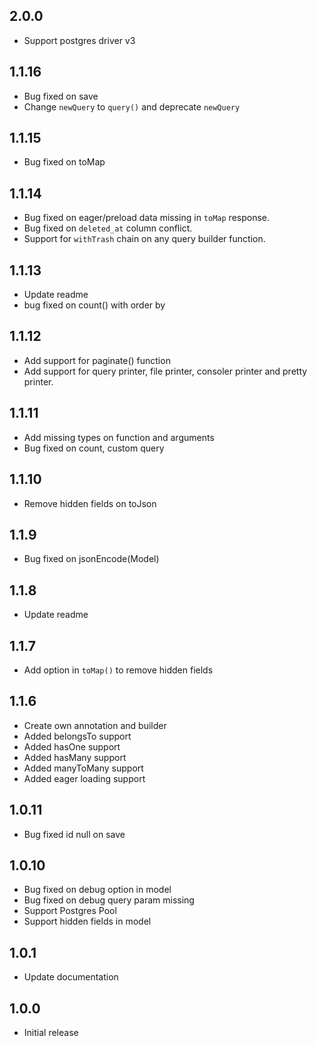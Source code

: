 ## 2.0.0

- Support postgres driver v3

## 1.1.16

- Bug fixed on save
- Change `newQuery` to `query()` and deprecate `newQuery`

## 1.1.15

- Bug fixed on toMap

## 1.1.14

- Bug fixed on eager/preload data missing in `toMap` response.
- Bug fixed on `deleted_at` column conflict.
- Support for `withTrash` chain on any query builder function.

## 1.1.13

- Update readme
- bug fixed on count() with order by

## 1.1.12

- Add support for paginate() function
- Add support for query printer, file printer, consoler printer and pretty printer.

## 1.1.11

- Add missing types on function and arguments
- Bug fixed on count, custom query

## 1.1.10

- Remove hidden fields on toJson

## 1.1.9

- Bug fixed on jsonEncode(Model)

## 1.1.8

- Update readme

## 1.1.7

- Add option in `toMap()` to remove hidden fields

## 1.1.6

- Create own annotation and builder
- Added belongsTo support
- Added hasOne support
- Added hasMany support
- Added manyToMany support
- Added eager loading support

## 1.0.11

- Bug fixed id null on save

## 1.0.10

- Bug fixed on debug option in model
- Bug fixed on debug query param missing
- Support Postgres Pool
- Support hidden fields in model

## 1.0.1

- Update documentation

## 1.0.0

- Initial release
